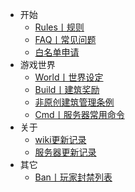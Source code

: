 * 开始
  * [Rules丨规则](wiki/rules.md)
  * [FAQ丨常见问题](wiki/faq.md)
  * [白名单申请](wiki/whitelist-add.md)
* 游戏世界
  * [World丨世界设定](server/world.md)
  * [Build丨建筑奖励](wiki/build-reward.md)
  * [非原创建筑管理条例](wiki/build-punish.md)
  * [Cmd丨服务器常用命令](wiki/command-help.md)
* 关于
  * [wiki更新记录](changelog.md)
  * [服务器更新记录](server/server-changelog.md)
* 其它
  * [Ban丨玩家封禁列表](server/banner.md)
